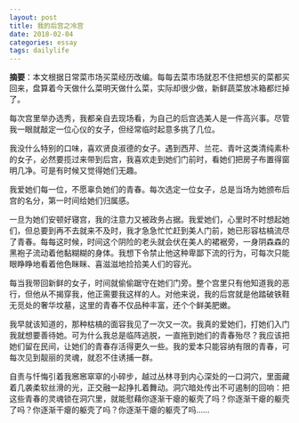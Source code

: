 ```yaml
---
layout: post
title: 我的后宫之冷宫
date: 2018-02-04
categories: essay
tags: dailylife
---
```


**摘要**：本文根据日常菜市场买菜经历改编。每每去菜市场就忍不住把想买的菜都买回来，盘算着今天做什么菜明天做什么菜，实际却很少做，新鲜蔬菜放冰箱都烂掉了。

每次宫里举办选秀，我都亲自去现场看，为自己的后宫选美人是一件高兴事。尽管我一眼就敲定一位心仪的女子，但经常临时起意多挑了几位。

我没什么特别的口味，喜欢贤良淑德的女子。遇到西芹、兰花、青叶这类清纯素朴的女子，必然要揽过来带到后宫，我喜欢走到她们门前时，看她们把房子布置得窗明几净。可是有时候又觉得她们无趣。

我爱她们每一位，不愿辜负她们的青春。每次选定一位女子，总是当场为她颁布后宫的名分，第一时间给她们归属感。

一旦为她们安顿好寝宫，我的注意力又被政务占据。我爱她们，心里时不时想起她们，但总要到再不去就来不及时，我才急急忙忙赶到美人门前，她已形容枯槁流尽了青春。每每这时候，时间这个阴险的老头就会伏在美人的裙裾旁，一身阴森森的黑袍子流动着他黏糊糊的身体。我想下令禁止他这种卑鄙下流的行为，可每次只能眼睁睁地看着他色眯眯、喜滋滋地捡拾美人们的容光。

每当我带回新鲜的女子，时间就偷偷踞守在她们门旁。整个宫里只有他知道我的恶行，但他从不揭穿我，他正需要我这样的人。对他来说，我的后宫就是他踏破铁鞋无觅处的奢华坟墓，这里的青春不仅品种丰富，还个个鲜美肥嫩。

我早就该知道的，那种枯槁的面容我见了一次又一次。我真的爱她们，打她们入门我就想要善待她。可为什么我总是临阵逃脱，一直拖到她们的青春殆尽？我应该把她们留在民间，让她们的青春存活得更久一些。我的爱本只能容纳有限的青春，可每次见到靓丽的灵魂，就忍不住诱捕一群。

自责与忏悔引着我窸窸窣窣的小碎步，越过丛林寻到内心深处的一口洞穴，里面藏着几袭柔软丝滑的光，正交融一起挣扎着舞动。洞穴暗处传出不可遏制的回响：把这些青春的灵魂锁在洞穴里，就能慰藉你逐渐干瘪的躯壳了吗？你逐渐干瘪的躯壳了吗？你逐渐干瘪的躯壳了吗？你逐渐干瘪的躯壳了吗……


